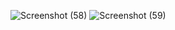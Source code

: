
![Screenshot (58)](https://github.com/ankushmehta123/web-app/assets/32393931/3f944c3f-748a-4e96-bec2-3d4b031a4c9f)
![Screenshot (59)](https://github.com/ankushmehta123/web-app/assets/32393931/efd7f32d-39ce-4050-8093-c05280544628)
